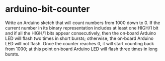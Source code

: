 # arduino-bit-counter
Write an Arduino sketch that will count numbers from 1000 down to 0. If the current number in its binary representation includes at least one HIGH/1 bit and if all the HIGH/1 bits appear consecutively, then the on‐board Arduino LED will flash two times in short bursts; otherwise, the on‐board Arduino LED will not flash. Once the counter reaches 0, it will start counting back from 1000; at this point on‐board Arduino LED will flash three times in long bursts.
